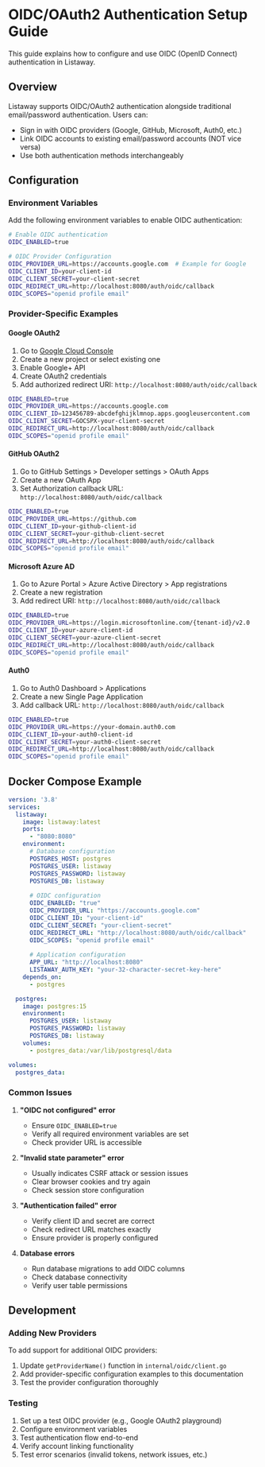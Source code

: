 # OIDC/OAuth2 Authentication Setup Guide

This guide explains how to configure and use OIDC (OpenID Connect) authentication in Listaway.

## Overview

Listaway supports OIDC/OAuth2 authentication alongside traditional email/password authentication. Users can:

- Sign in with OIDC providers (Google, GitHub, Microsoft, Auth0, etc.)
- Link OIDC accounts to existing email/password accounts (NOT vice versa)
- Use both authentication methods interchangeably

## Configuration

### Environment Variables

Add the following environment variables to enable OIDC authentication:

```bash
# Enable OIDC authentication
OIDC_ENABLED=true

# OIDC Provider Configuration
OIDC_PROVIDER_URL=https://accounts.google.com  # Example for Google
OIDC_CLIENT_ID=your-client-id
OIDC_CLIENT_SECRET=your-client-secret
OIDC_REDIRECT_URL=http://localhost:8080/auth/oidc/callback
OIDC_SCOPES="openid profile email"
```

### Provider-Specific Examples

#### Google OAuth2

1. Go to [Google Cloud Console](https://console.cloud.google.com/)
2. Create a new project or select existing one
3. Enable Google+ API
4. Create OAuth2 credentials
5. Add authorized redirect URI: `http://localhost:8080/auth/oidc/callback`

```bash
OIDC_ENABLED=true
OIDC_PROVIDER_URL=https://accounts.google.com
OIDC_CLIENT_ID=123456789-abcdefghijklmnop.apps.googleusercontent.com
OIDC_CLIENT_SECRET=GOCSPX-your-client-secret
OIDC_REDIRECT_URL=http://localhost:8080/auth/oidc/callback
OIDC_SCOPES="openid profile email"
```

#### GitHub OAuth2

1. Go to GitHub Settings > Developer settings > OAuth Apps
2. Create a new OAuth App
3. Set Authorization callback URL: `http://localhost:8080/auth/oidc/callback`

```bash
OIDC_ENABLED=true
OIDC_PROVIDER_URL=https://github.com
OIDC_CLIENT_ID=your-github-client-id
OIDC_CLIENT_SECRET=your-github-client-secret
OIDC_REDIRECT_URL=http://localhost:8080/auth/oidc/callback
OIDC_SCOPES="openid profile email"
```

#### Microsoft Azure AD

1. Go to Azure Portal > Azure Active Directory > App registrations
2. Create a new registration
3. Add redirect URI: `http://localhost:8080/auth/oidc/callback`

```bash
OIDC_ENABLED=true
OIDC_PROVIDER_URL=https://login.microsoftonline.com/{tenant-id}/v2.0
OIDC_CLIENT_ID=your-azure-client-id
OIDC_CLIENT_SECRET=your-azure-client-secret
OIDC_REDIRECT_URL=http://localhost:8080/auth/oidc/callback
OIDC_SCOPES="openid profile email"
```

#### Auth0

1. Go to Auth0 Dashboard > Applications
2. Create a new Single Page Application
3. Add callback URL: `http://localhost:8080/auth/oidc/callback`

```bash
OIDC_ENABLED=true
OIDC_PROVIDER_URL=https://your-domain.auth0.com
OIDC_CLIENT_ID=your-auth0-client-id
OIDC_CLIENT_SECRET=your-auth0-client-secret
OIDC_REDIRECT_URL=http://localhost:8080/auth/oidc/callback
OIDC_SCOPES="openid profile email"
```

## Docker Compose Example

```yaml
version: '3.8'
services:
  listaway:
    image: listaway:latest
    ports:
      - "8080:8080"
    environment:
      # Database configuration
      POSTGRES_HOST: postgres
      POSTGRES_USER: listaway
      POSTGRES_PASSWORD: listaway
      POSTGRES_DB: listaway
      
      # OIDC configuration
      OIDC_ENABLED: "true"
      OIDC_PROVIDER_URL: "https://accounts.google.com"
      OIDC_CLIENT_ID: "your-client-id"
      OIDC_CLIENT_SECRET: "your-client-secret"
      OIDC_REDIRECT_URL: "http://localhost:8080/auth/oidc/callback"
      OIDC_SCOPES: "openid profile email"
      
      # Application configuration
      APP_URL: "http://localhost:8080"
      LISTAWAY_AUTH_KEY: "your-32-character-secret-key-here"
    depends_on:
      - postgres

  postgres:
    image: postgres:15
    environment:
      POSTGRES_USER: listaway
      POSTGRES_PASSWORD: listaway
      POSTGRES_DB: listaway
    volumes:
      - postgres_data:/var/lib/postgresql/data

volumes:
  postgres_data:
```

### Common Issues

1. **"OIDC not configured" error**
   - Ensure `OIDC_ENABLED=true`
   - Verify all required environment variables are set
   - Check provider URL is accessible

2. **"Invalid state parameter" error**
   - Usually indicates CSRF attack or session issues
   - Clear browser cookies and try again
   - Check session store configuration

3. **"Authentication failed" error**
   - Verify client ID and secret are correct
   - Check redirect URL matches exactly
   - Ensure provider is properly configured

4. **Database errors**
   - Run database migrations to add OIDC columns
   - Check database connectivity
   - Verify user table permissions

## Development

### Adding New Providers

To add support for additional OIDC providers:

1. Update `getProviderName()` function in `internal/oidc/client.go`
2. Add provider-specific configuration examples to this documentation
3. Test the provider configuration thoroughly

### Testing

1. Set up a test OIDC provider (e.g., Google OAuth2 playground)
2. Configure environment variables
3. Test authentication flow end-to-end
4. Verify account linking functionality
5. Test error scenarios (invalid tokens, network issues, etc.)
